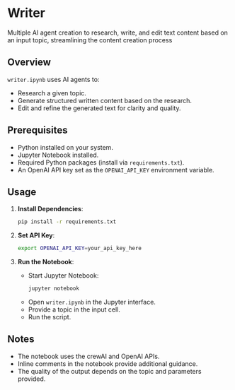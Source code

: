 # Writer

Multiple AI agent creation to research, write, and edit text content based on an input topic, streamlining the content creation process

## Overview

`writer.ipynb` uses AI agents to:
- Research a given topic.
- Generate structured written content based on the research.
- Edit and refine the generated text for clarity and quality.

## Prerequisites

- Python installed on your system.
- Jupyter Notebook installed.
- Required Python packages (install via `requirements.txt`).
- An OpenAI API key set as the `OPENAI_API_KEY` environment variable.

## Usage

1. **Install Dependencies**:
    ```bash
    pip install -r requirements.txt
    ```

2. **Set API Key**:
    ```bash
    export OPENAI_API_KEY=your_api_key_here
    ```

3. **Run the Notebook**:
    - Start Jupyter Notebook:
      ```bash
      jupyter notebook
      ```
    - Open `writer.ipynb` in the Jupyter interface.
    - Provide a topic in the input cell.
    - Run the script.

## Notes

- The notebook uses the crewAI and OpenAI APIs.
- Inline comments in the notebook provide additional guidance.
- The quality of the output depends on the topic and parameters provided.

